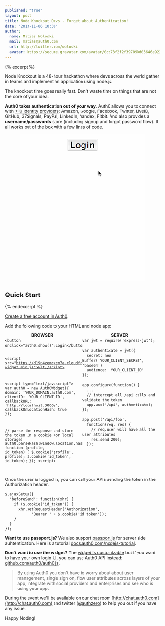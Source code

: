 ```yaml
---
published: "true"
layout: post
title: Node Knockout Devs - Forget about Authentication!
date: "2013-11-06 10:30"
author: 
  name: Matias Woloski
  mail: matias@auth0.com
  url: http://twitter.com/woloski
  avatar: https://secure.gravatar.com/avatar/0cd73f2f2f39709bd03646e9225cc3d3?s=60
---
```


{% excerpt %} 

Node Knockout is a 48-hour hackathon where devs across the world gather in teams and implement an application using node.js. 

The knockout time goes really fast. Don't waste time on things that are not the core of your idea.

**Auth0 takes authentication out of your way**. Auth0 allows you to connect with [+10 identity providers](https://docs.auth0.com/identityproviders): Amazon, Google, Facebook, Twitter, LiveID, GitHub, 37Signals, PayPal, LinkedIn, Yandex, Fitbit. And also provides a **username/passwords** store (including signup and forgot password flow). It all works out of the box with a few lines of code.

<div style="text-align:center"><img src="/img/login-widget.gif" alt="Auth0 Login Widget"></div>

## Quick Start

{% endexcerpt %} 

<a href="javascript: widget.show()">Create a free account in Auth0</a>.

Add the following code to your HTML and node app:

<div style="float: left; width: 48%; padding-right: 10px; text-align:center;font-weight: bold">BROWSER</div>
<div style="float: left; width: 48%; text-align:center;font-weight: bold">SERVER</div>
<pre style="float: left; width: 48%; padding-right: 10px;margin:0">
<code>&lt;button onclick="auth0.show()">Login&lt;/button>

&lt;script src="https://d19p4zemcycm7a.cloudfront.net/w2/auth0-widget.min.js">&lt;/script>

&lt;script type="text/javascript">
var auth0 = new Auth0Widget({
  domain:       'YOUR_DOMAIN.auth0.com',
  clientID:     'YOUR_CLIENT_ID',
  callbackURL:  'http://localhost:3000/',
  callbackOnLocationHash: true
});

// parse the response and store the token in a cookie (or local storage)
auth0.parseHash(window.location.hash, function (profile, id_token) {
  $.cookie('profile', profile);
  $.cookie('id_token', id_token);
});
&lt;script>

</code>
</pre>

<pre style="float: left; width: 48%;margin:0">
<code>var jwt = require('express-jwt');

var authenticate = jwt({
  secret: new Buffer('YOUR_CLIENT_SECRET', 'base64')
  audience: 'YOUR_CLIENT_ID'
});

app.configure(function() {
  ...
  // intercept all /api calls and validate the token
  app.use('/api', authenticate);
});

app.post('/api/foo', 
  function(req, res) {
    // req.user will have all the user attributes
    res.send(200);
  });

</code>
</pre>
<div style="clear: both;"></div>
Once the user is logged in, you can call your APIs sending the token in the Authorization header.

	$.ajaxSetup({
	  'beforeSend': function(xhr) {
		if ($.cookie('id_token')) {        
	      xhr.setRequestHeader('Authorization', 
	       		'Bearer ' + $.cookie('id_token'));
	    }
	  }
	});

**Want to use passport.js?**
We also support [passport.js](http://passportjs.org/) for server side auhtentication. Here is a tutorial [docs.auth0.com/nodejs-tutorial](https://docs.auth0.com/nodejs-tutorial).

**Don't want to use the widget?**
The [widget is customizable](https://docs.auth0.com/login-widget2) but if you want to have your own login UI, you can use Auth0 API instead: [github.com/auth0/auth0.js](http://github.com/auth0/auth0.js).

> By using Auth0 you don't have to worry about about user management, single sign on, flow user attributes across layers of your app, integrate with social providers and enterprises and see who is using your app.

During the event we'll be available on our chat room [http://chat.auth0.com](http://chat.auth0.com) and twitter ([@authzero](http://authzero.com)) to help you out if you have any issue.

Happy Noding!

<script src="https://d19p4zemcycm7a.cloudfront.net/w2/auth0-widget-1.1.1.min.js"></script>
<script type="text/javascript">
    var widget = new Auth0Widget({
        domain:       'auth0.auth0.com',
        clientID:     'zEYfpoFzUMEzilhkHilcWoNkrFfJ3hAI', 
        callbackURL:  'https://app.auth0.com/callback'
    });
</script>